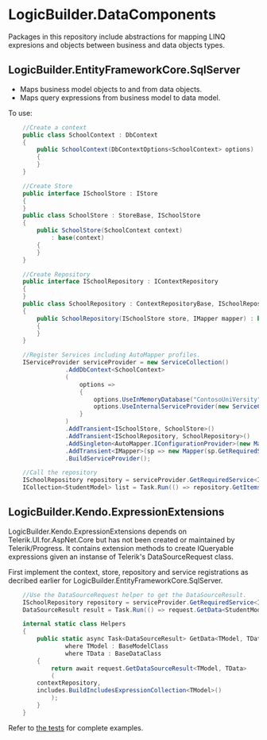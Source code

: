 # LogicBuilder.DataComponents
Packages in this repository include abstractions for mapping LINQ expresions and objects between business and data objects types.

## LogicBuilder.EntityFrameworkCore.SqlServer
* Maps business model objects to and from data objects.
* Maps query expressions from business model to data model.

To use:
```c#
    //Create a context
    public class SchoolContext : DbContext
    {
        public SchoolContext(DbContextOptions<SchoolContext> options) : base(options)
        {
        }
    }

    //Create Store
    public interface ISchoolStore : IStore
    {
    }
    public class SchoolStore : StoreBase, ISchoolStore
    {
        public SchoolStore(SchoolContext context)
            : base(context)
        {
        }
    }

    //Create Repository
    public interface ISchoolRepository : IContextRepository
    {
    }
    public class SchoolRepository : ContextRepositoryBase, ISchoolRepository
    {
        public SchoolRepository(ISchoolStore store, IMapper mapper) : base(store, mapper)
        {
        }
    }

    //Register Services including AutoMapper profiles.
    IServiceProvider serviceProvider = new ServiceCollection()
                .AddDbContext<SchoolContext>
                (
                    options =>
                    {
                        options.UseInMemoryDatabase("ContosoUniVersity");
                        options.UseInternalServiceProvider(new ServiceCollection().AddEntityFrameworkInMemoryDatabase().BuildServiceProvider());
                    }
                )
                .AddTransient<ISchoolStore, SchoolStore>()
                .AddTransient<ISchoolRepository, SchoolRepository>()
                .AddSingleton<AutoMapper.IConfigurationProvider>(new MapperConfiguration(cfg => cfg.AddProfiles(typeof(SchoolProfile).GetTypeInfo().Assembly)))
                .AddTransient<IMapper>(sp => new Mapper(sp.GetRequiredService<AutoMapper.IConfigurationProvider>(), sp.GetService))
                .BuildServiceProvider();

    //Call the repository
    ISchoolRepository repository = serviceProvider.GetRequiredService<ISchoolRepository>();
    ICollection<StudentModel> list = Task.Run(() => repository.GetItemsAsync<StudentModel, Student>()).Result;
```

## LogicBuilder.Kendo.ExpressionExtensions
LogicBuilder.Kendo.ExpressionExtensions depends on Telerik.UI.for.AspNet.Core but has not been created or maintained by Telerik/Progress.  It contains extension methods to create IQueryable expressions given an instanse of Telerik's DataSourceRequest class.

First implement the context, store, repository and service registrations as decribed earlier for LogicBuilder.EntityFrameworkCore.SqlServer.

```c#
    //Use the DataSourceRequest helper to get the DataSourceResult.
    ISchoolRepository repository = serviceProvider.GetRequiredService<ISchoolRepository>();
    DataSourceResult result = Task.Run(() => request.GetData<StudentModel, Student>(repository)).Result;

    internal static class Helpers
    {
        public static async Task<DataSourceResult> GetData<TModel, TData>(this DataSourceRequest request, IContextRepository contextRepository, IEnumerable<string> includes = null)
				where TModel : BaseModelClass
				where TData : BaseDataClass
        {
            return await request.GetDataSourceResult<TModel, TData>
            (
		contextRepository,
		includes.BuildIncludesExpressionCollection<TModel>()
            );
        }
    }
```

Refer to [the tests](https://github.com/BlaiseD/LogicBuilder.DataComponents/tree/master/LogicBuilder.Kendo.ExpressionExtensions.IntegrationTests) for complete examples.
